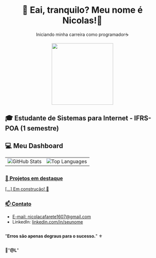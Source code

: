 <h1 align="center">👾 Eai, tranquilo? Meu nome é Nicolas!👾</h1>

<p align="center">
  Iniciando minha carreira como programador☕  
</p>

<div align="center">
  <img height="200" src="https://media1.giphy.com/media/v1.Y2lkPTc5MGI3NjExd3FzOG9nbmNidHdsZXo1dzR5bG4xYXVyZDhjMnlhZWhyOGhqYXk4ayZlcD12MV9pbnRlcm5hbF9naWZfYnlfaWQmY3Q9Zw/iIqmM5tTjmpOB9mpbn/giphy.gif"  />
</div>

##

## 🎓 Estudante de Sistemas para Internet - **IFRS-POA (1 semestre)**

## 💻 Meu Dashboard
<table align="center">
<a href="https://github.com/NicolasCafarete">
  <tr>
    <td align="center">
      <img src="https://github-readme-stats.vercel.app/api?username=NicolasCafarete&show_icons=true&theme=dark" alt="GitHub Stats"/>
    </td>
    <td align="center">
      <img src="https://github-readme-stats.vercel.app/api/top-langs/?username=NicolasCafarete&layout=compact&theme=dark" alt="Top Languages"/>
    </td>
  </tr>
</table>


##

### 🚀 Projetos em destaque

[...] Em construção! 🔨

##

### 📫 Contato

- E-mail: nicolacafarete1607@gmail.com  
- LinkedIn: [linkedin.com/in/seunome](https://linkedin.com/in/nicolasgoncalvescafarete)   

##

"**Erros são apenas degraus para o sucesso.**" ⚜️

##
  
🤍"**@L**"
